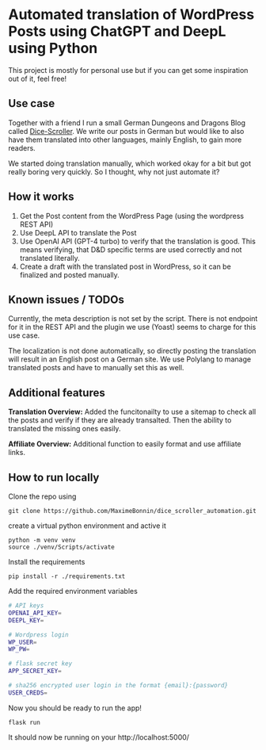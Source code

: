 # Automated translation of WordPress Posts using ChatGPT and DeepL using Python

This project is mostly for personal use but if you can get some inspiration out of it, feel free!

## Use case

Together with a friend I run a small German Dungeons and Dragons Blog called [Dice-Scroller](https://dice-scroller.com/). We write our posts in German but would like to also have them translated into other languages, mainly English, to gain more readers.

We started doing translation manually, which worked okay for a bit but got really boring very quickly. So I thought, why not just automate it?

## How it works

1. Get the Post content from the WordPress Page (using the wordpress REST API)
2. Use DeepL API to translate the Post
3. Use OpenAI API (GPT-4 turbo) to verify that the translation is good. This means verifying, that D&D specific terms are used correctly and not translated literally.
4. Create a draft with the translated post in WordPress, so it can be finalized and posted manually. 

## Known issues / TODOs

Currently, the meta description is not set by the script. There is not endpoint for it in the REST API and the plugin we use (Yoast) seems to charge for this use case. 

The localization is not done automatically, so directly posting the translation will result in an English post on a German site. We use Polylang to manage translated posts and have to manually set this as well.

## Additional features

__Translation Overview:__ Added the funcitonailty to use a sitemap to check all the posts and verify if they are already transalted. Then the ability to translated the missing ones easily. 

__Affiliate Overview:__ Additional function to easily format and use affiliate links.

## How to run locally
Clone the repo using
```
git clone https://github.com/MaximeBonnin/dice_scroller_automation.git
```

create a virtual python environment and active it
```
python -m venv venv
source ./venv/Scripts/activate
```
Install the requirements
```
pip install -r ./requirements.txt
```

Add the required environment variables
```sh
# API keys
OPENAI_API_KEY=
DEEPL_KEY=

# Wordpress login
WP_USER=
WP_PW=

# flask secret key
APP_SECRET_KEY=

# sha256 encrypted user login in the format {email}:{password}
USER_CREDS=
```

Now you should be ready to run the app!
```
flask run
```
It should now be running on your http://localhost:5000/